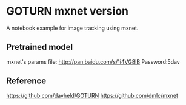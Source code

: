 # GOTURN mxnet version
A notebook example for image tracking using mxnet.

## Pretrained model
mxnet's params file: http://pan.baidu.com/s/1i4VG8lB Password:5dav

## Reference
https://github.com/davheld/GOTURN
https://github.com/dmlc/mxnet


